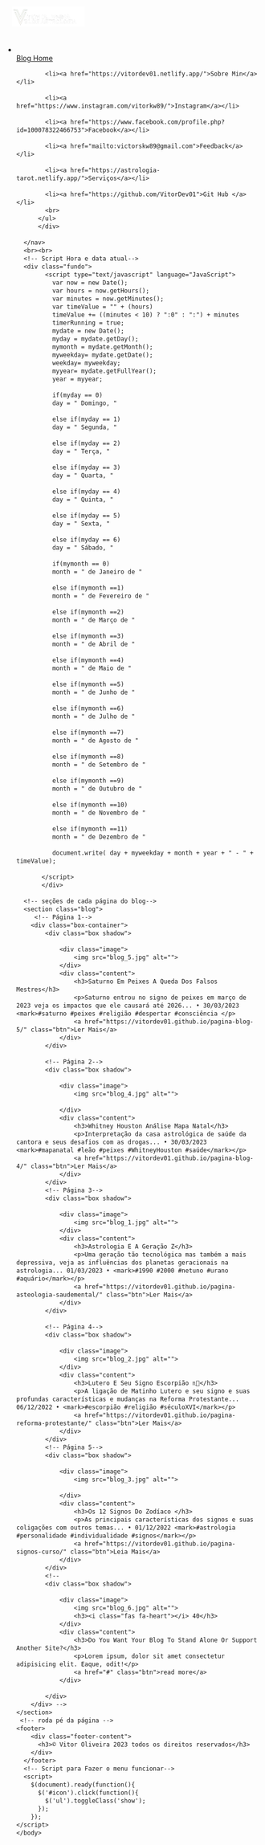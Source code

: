<html>
<html lang="pt-br">
  <head>
    <meta http-equiv="Content-Type" content="text/html; charset=UTF-8">
    <meta name="viewport" content="width=device-width, initial-scale=1, maximum-scale=1.0">
    <meta name="robots" content="max-image-preview:large">
  	<link rel="icon" href="https://images.emojiterra.com/google/noto-emoji/v2.034/128px/1f468-1f3fb-1f4bb.png" sizes="32x32">
    <link rel="stylesheet" href="https://use.fontawesome.com/releases/v5.0.7/css/all.css">
    <script src="https://code.jquery.com/jquery-3.6.4.min.js"></script>
    <link rel="preconnect" href="https://fonts.googleapis.com">
    <link rel="preconnect" href="https://fonts.gstatic.com" crossorigin>
    <link href="https://fonts.googleapis.com/css2?family=Nunito:wght@200&family=Playfair+Display&display=swap" rel="stylesheet">
    <title></title>
    <!-- estilo integrado para github pages-->
    <style> 
     
   /*Formatação da página*/
   *{
      font-family: 'Playfair Display', serif;
      font-size: 16px;
      letter-spacing: 1px;
      box-sizing: border-box;
      outline: none;
      text-decoration: none;
      transition: all .2s linear;
      padding: 0;
      margin: 0;
      text-decoration: none;
      list-style: none;
   }
   
   html {
     font-size: 62.5%;
     overflow-x: hidden;
   }
   
   /* Estilizando corpo da página*/
   body {
     background-color: #159494;
     font-size: 13px;
   }
   /*Estilizando a barra de navegação no topo*/
   nav {
     height: 80px;
     width: 100%;
     background-color: #0B6170;
     
   }
   
   img {
     display: inline;
     height: 110px;
     width: 200px;
     margin: 5px;
     margin-top:-5px;
   }
   
   nav ul {
     float: right;
     margin-right: 40px;
   }
   
   nav li {
     display: inline-block;
     margin: 0 8px;
     line-height: 80px;
   }
   
   nav a {
     color: #fff;
     font-family: 'Playfair Display', serif;
     font-size: 20px;
     padding: 7px 10px;
     border-radius: 5px;
   }
   
   a.active, a:hover {
     border: 2px  solid #0B6170;
     transition: .5s;
   }
   
   nav #icon {
     color: white;
     font-size: 30px;
     line-height: 80px;
     float: right;
     margin-right: 30px;
     cursor: pointer;
     display: none;
   }
 
   section{
    padding: 5rem 10%;
    margin-top: 60px;    
   }
   
    .heading{
        text-align: center;
        margin-bottom: 3rem;
        font-size: 3.5rem;
        text-transform: capitalize;
        color: #444;
    }
    
    .blog .box-container{
        display: -ms-grid;
        display: grid;
        -ms-grid-columns: (minmax(30rem, 1fr))[auto-fit];
            grid-template-columns: repeat(auto-fit, minmax(30rem, 1fr));
        gap: 2rem;    
        margin-top: -90px;
    }
    
    .blog .box-container .box:hover .image img{
        transform: scale(1.1);
    }
    
    .blog .box-container .box.shadow{
       
        box-shadow: 0px 18px 39.1px 6.9px rgba(224, 241, 255, 0.34) !important;
    }
    
    .blog .box-container .box .image{
        height: 25rem;
        overflow: hidden;
        position: relative;
    }
    
    .blog .box-container .box .image img{
        height: 100%;
        width: 100%;
        -o-object-fit: cover;
           object-fit: cover; 
    }
    
    .blog .box-container .box .image h3{
        border-radius: 15px;
        background-color: #fff;
        color: #444;
        position: absolute;
        top: 2rem;
        left: 1rem;
        padding: .5rem 1.5rem;
        font-size: 1.5rem;
    }
    
    .blog .box-container .box .image h3 i{
        color: #bd18b4;
    }
    
    .blog .box-container .box .content{
        padding: 2rem;
        background-color: #fff;
    }
    
    .blog .box-container .box .content h3{
        font-size: 2rem;
    }
    
    .blog .box-container .box .content p{
        font-size: 1.6rem;
        padding: 1rem 0;
        line-height: 2;
        color: #222;
    }
    
    .btn{
        display: inline-block;
        margin-top: 1rem;
        padding: 0.8rem 2rem;
        font-size: 1.2rem;
        border: 0.1rem solid #0B6170;
        background: #159494;
        color: white;
        cursor: pointer;
        text-transform: capitalize;
        border-radius: 5px;
        box-shadow: 1px 1px 1px black;
        outline: none;
    }
    
    .btn:hover{
        background: #0B6170;
        color: #fff;
    }
    
    mark {
      border-radius: 5px;
      background-color: #159494;
      color: #fff;
    }
    
   /* media query para pc */
   @media (max-width: 1048px) {
       label.logo {
         font-size: 32px;
         padding-left: 60px;
       }
       
       nav ul {
         margin-right: 20px;
       }
       
       nav a {
         font-size: 17px;
       }
       #aqua {
         display: none;
       }
       
       h3 {
         display: none
       }
       
       h1 {
         display: none;
         font-family: 'Playfair Display', serif;
       }
       
       .fundo {
        background-color: #159494;
        color: #fff;
        font-size: 20px
        display: inline;
        text-align: center;
        margin-top: 50px;
       }
  
   }
   /* media query para mobile */
   @media (max-width: 909px) {
       nav #icon {
         display: block;
         margin-top: 20px;
         -webkit-tap-highlight-color: rgba(0, 0, 0, 0);
       }
       
       nav {
         position: fixed;
         z-index: 1000;
         background: rgba(255, 255, 255, 0.09);
         box-shadow: 0 4px 30px rgba(0, 0, 0, 0.1);
         backdrop-filter: blur(5.4px);
         -webkit-backdrop-filter: blur(5.4px);
        
       }
     
       nav ul {
         position: fixed;
         width: 100%;
         height: 100vh;
         background: url('fundo.jpg');
         background-size: 100% 100%;
         background-repeat: no-repeat;
         top: 80px;
         left: -100%;
         text-align: center;
         transition: all .5s;
         z-index: 1000;
       }
       
       label i {
        color: #fff;
        font-size: 40px;
        font-weight: bold;
       }

       nav li {
         display: block;
         margin: 50px 0;
         line-height: 30px;
       }
   
       nav a {
         font-size: 25px;
         -webkit-tap-highlight-color: rgba(0, 0, 0, 0);
         text-decoration: none;
       }
       
       a.active,a:hover {
         border: none;
         color: #0B6170;
       }
       
       nav ul.show {
         left: 0;
       }
       
       #vidro {
        background: rgba(255, 255, 255, 0.09);
        border-radius: 10px;
        box-shadow: 0 4px 30px rgba(0, 0, 0, 0.1);
        backdrop-filter: blur(3.0px);
        -webkit-backdrop-filter: blur(3.0px);
        width: 300px;
        margin-left: 55px;
         
       }
       
      h3 {
        display: inline-block;
        margin-top: 20px;
        font-size: 10px;
      }
      
      h1 {
        color: #fff;
        font-size: 14px;
        display: inline;
        text-align: justify;
        margin: 10px;
        padding: 10px;
        font-family: 'Playfair Display', serif;
      }
      
      .fundo {
        background-color: #159494;
        color: #fff;
        font-size: 15px
        display: inline;
        text-align: center;
        margin-top: 70px;
      }
      
      footer {
         position: relative;
         bottom: 0;
         left: 0;
         right: 0;
         height: 50px;
         width: 100vw;
         font-family: "times";
         color: #fff;
         text-align: center;
         background: rgba(255, 255, 255, 0.09);
         box-shadow: 0 4px 30px rgba(0, 0, 0, 0.1);
         backdrop-filter: blur(5.4px);
         -webkit-backdrop-filter: blur(5.4px);
      }
      
   }
   /* Idéia principal da Barra nav e o menu mibile e desktop ( https://youtu.be/tEC4kqzNTnM)*/
    </style>
    <body>
      <nav>
       <label id="icon">
         <i id="barra" class="fa fa-bars" aria-hidden="true" style="color:#fff; font-size: 35px;"></i>
       </label>
        <img src="astro1.png" style="
        display: inline;
        height: 40px;
        width: 145px;
        margin: 15px;
        margin-top: 16px;
        ">
          <ul>
            <div id="vidro">
            <li class="active">
            <br>
            <a href="https://blogoficialvr.netlify.app/">Blog Home</a></li>
            
            <li><a href="https://vitordev01.netlify.app/">Sobre Min</a></li>
            
            <li><a href="https://www.instagram.com/vitorkw89/">Instagram</a></li>
            
            <li><a href="https://www.facebook.com/profile.php?id=100078322466753">Facebook</a></li>
            
            <li><a href="mailto:victorskw89@gmail.com">Feedback</a></li>
            
            <li><a href="https://astrologia-tarot.netlify.app/">Serviços</a></li>
            
            <li><a href="https://github.com/VitorDev01">Git Hub </a></li>
            <br>
          </ul>
          </div>
          
      </nav>
      <br><br>
      <!-- Script Hora e data atual-->
      <div class="fundo">
            <script type="text/javascript" language="JavaScript">
              var now = new Date();
              var hours = now.getHours();
              var minutes = now.getMinutes();
              var timeValue = "" + (hours)
              timeValue += ((minutes < 10) ? ":0" : ":") + minutes
              timerRunning = true;
              mydate = new Date();
              myday = mydate.getDay();
              mymonth = mydate.getMonth();
              myweekday= mydate.getDate();
              weekday= myweekday;
              myyear= mydate.getFullYear();
              year = myyear;
              
              if(myday == 0)
              day = " Domingo, "
              
              else if(myday == 1)
              day = " Segunda, "
              
              else if(myday == 2)
              day = " Terça, "
              
              else if(myday == 3)
              day = " Quarta, "
              
              else if(myday == 4)
              day = " Quinta, "
              
              else if(myday == 5)
              day = " Sexta, "
              
              else if(myday == 6)
              day = " Sábado, "
              
              if(mymonth == 0)
              month = " de Janeiro de "
              
              else if(mymonth ==1)
              month = " de Fevereiro de "
              
              else if(mymonth ==2)
              month = " de Março de "
              
              else if(mymonth ==3)
              month = " de Abril de "
              
              else if(mymonth ==4)
              month = " de Maio de "
              
              else if(mymonth ==5)
              month = " de Junho de "
              
              else if(mymonth ==6)
              month = " de Julho de "
              
              else if(mymonth ==7)
              month = " de Agosto de "
              
              else if(mymonth ==8)
              month = " de Setembro de "
              
              else if(mymonth ==9)
              month = " de Outubro de "
              
              else if(mymonth ==10)
              month = " de Novembro de "
              
              else if(mymonth ==11)
              month = " de Dezembro de "
              
              document.write( day + myweekday + month + year + " - " + timeValue);
              
           </script>
           </div>
      
      <!-- seções de cada página do blog-->
      <section class="blog">
         <!-- Página 1-->
        <div class="box-container">
            <div class="box shadow">

                <div class="image">
                    <img src="blog_5.jpg" alt="">
                </div>
                <div class="content">
                    <h3>Saturno Em Peixes A Queda Dos Falsos Mestres</h3>
                    <p>Saturno entrou no signo de peixes em março de 2023 veja os impactos que ele causará até 2026... • 30/03/2023 <mark>#saturno #peixes #religião #despertar #consciência </p>
                    <a href="https://vitordev01.github.io/pagina-blog-5/" class="btn">Ler Mais</a>
                </div>
            </div>  
         
            <!-- Página 2-->
            <div class="box shadow">

                <div class="image">
                    <img src="blog_4.jpg" alt="">
                   
                </div>
                <div class="content">
                    <h3>Whitney Houston Análise Mapa Natal</h3>
                    <p>Interpretação da casa astrológica de saúde da cantora e seus desafios com as drogas... • 30/03/2023 <mark>#mapanatal #leão #peixes #WhitneyHouston #saúde</mark></p>
                    <a href="https://vitordev01.github.io/pagina-blog-4/" class="btn">Ler Mais</a>
                </div>
            </div>
            <!-- Página 3-->
            <div class="box shadow">

                <div class="image">
                    <img src="blog_1.jpg" alt="">
                </div>
                <div class="content">
                    <h3>Astrologia E A Geração Z</h3>
                    <p>Uma geração tão tecnológica mas também a mais depressiva, veja as influências dos planetas geracionais na astrologia... 01/03/2023 • <mark>#1990 #2000 #netuno #urano #aquário</mark></p>
                    <a href="https://vitordev01.github.io/pagina-asteologia-saudemental/" class="btn">Ler Mais</a>
                </div>
            </div>
            
            <!-- Página 4-->
            <div class="box shadow">

                <div class="image">
                    <img src="blog_2.jpg" alt="">
                </div>
                <div class="content">
                    <h3>Lutero E Seu Signo Escorpião ♏🦂</h3>
                    <p>A ligação de Matinho Lutero e seu signo e suas profundas características e mudanças na Reforma Protestante...  06/12/2022 • <mark>#escorpião #religião #séculoXVI</mark></p>
                    <a href="https://vitordev01.github.io/pagina-reforma-protestante/" class="btn">Ler Mais</a>
                </div>
            </div>
            <!-- Página 5-->
            <div class="box shadow">

                <div class="image">
                    <img src="blog_3.jpg" alt="">
                    
                </div>
                <div class="content">
                    <h3>Os 12 Signos Do Zodíaco </h3>
                    <p>As principais características dos signos e suas coligações com outros temas... • 01/12/2022 <mark>#astrologia #personalidade #individualidade #signos</mark></p>
                    <a href="https://vitordev01.github.io/pagina-signos-curso/" class="btn">Leia Mais</a>
                </div>
            </div>
            <!-- 
            <div class="box shadow">

                <div class="image">
                    <img src="blog_6.jpg" alt="">
                    <h3><i class="fas fa-heart"></i> 40</h3>
                </div>
                <div class="content">
                    <h3>Do You Want Your Blog To Stand Alone Or Support Another Site?</h3>
                    <p>Lorem ipsum, dolor sit amet consectetur adipisicing elit. Eaque, odit!</p>
                    <a href="#" class="btn">read more</a>
                </div>

            </div>
        </div> -->
    </section>
     <!-- roda pé da página -->
    <footer>
        <div class="footer-content">
          <h3>© Vitor Oliveira 2023 todos os direitos reservados</h3>
        </div>
      </footer>
      <!-- Script para Fazer o menu funcionar-->
      <script>
        $(document).ready(function(){
          $('#icon').click(function(){
            $('ul').toggleClass('show');
          });
        });
    </script>
    </body>
</html>
